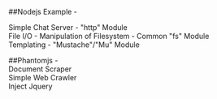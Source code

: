 ##Nodejs Example -         

Simple Chat Server - "http" Module   
File I/O - Manipulation of Filesystem - Common "fs" Module    
Templating - "Mustache"/"Mu" Module    

##Phantomjs -     
Document Scraper     
Simple Web Crawler   
Inject Jquery    